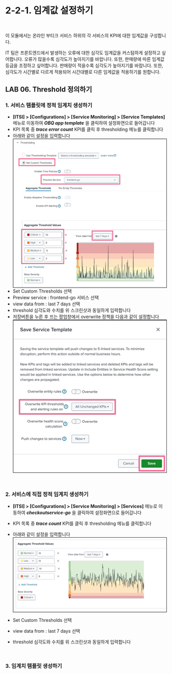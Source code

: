 # 2-2-1. 임계값 설정하기

</br>

이 모듈에서는 온라인 부티크 서비스 하위의 각 서비스의 KPI에 대한 임계값을 구성합니다.

IT 팀은 프론트엔드에서 발생하는 오류에 대한 심각도 임계값을 커스텀하게 설정하고 싶어합니다. 오류가 많을수록 심각도가 높아지기를 바랍니다.
또한, 판매량에 따른 임계값 등급을 조정하고 싶어합니다. 판매량이 적을수록 심각도가 높아지기를 바랍니다. 또한, 심각도가 시간별로 다르게 적용되어 시간대별로 다른 임계값을 적용하기를 원합니다.

## LAB 06. Threshold 정의하기

### 1. 서비스 템플릿에 정적 임계치 생성하기

- **[ITSI] > [Configurations] > [Service Monitoring] > [Service Templates]** 메뉴로 이동하여 **_OBQ app template_** 을 클릭하여 설정화면으로 들어갑니다
- KPI 목록 중 **_trace error count_** KPI를 클릭 후 thresholding 메뉴를 클릭합니다
- 아래와 같이 설정을 입력합니다
  <img src="../../../images/2-ninja-itsi/2-2-1-config1.jpg" width="800" style="border: 1px solid #000; display: block; margin-left: 0;">
- Set Custom Thresholds 선택
- Preview service : frontend-go 서비스 선택
- view data from : last 7 days 선택
- threshold 심각도와 수치를 위 스크린샷과 동일하게 입력합니다
- 저장버튼을 누른 후 뜨는 팝업창에서 overwrite 정책을 다음과 같이 설정합니다
  <img src="../../../images/2-ninja-itsi/2-2-1-config2.jpg" width="500" style="border: 1px solid #000; display: block; margin-left: 0;">

</br>

### 2. 서비스에 직접 정적 임계치 생성하기

- **[ITSI] > [Configurations] > [Service Monitoring] > [Services]** 메뉴로 이동하여 **_checkoutservice-go_** 을 클릭하여 설정화면으로 들어갑니다
- KPI 목록 중 **_trace count_** KPI를 클릭 후 thresholding 메뉴를 클릭합니다
- 아래와 같이 설정을 입력합니다
  <img src="../../../images/2-ninja-itsi/2-2-1-config3.jpg" width="500" style="border: 1px solid #000; display: block; margin-left: 0;">
- Set Custom Thresholds 선택
- view data from : last 7 days 선택
- threshold 심각도와 수치를 위 스크린샷과 동일하게 입력합니다

  </br>

### 3. 임계치 템플릿 생성하기
